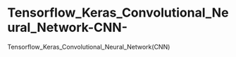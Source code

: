 # Tensorflow_Keras_Convolutional_Neural_Network-CNN-
Tensorflow_Keras_Convolutional_Neural_Network(CNN)
